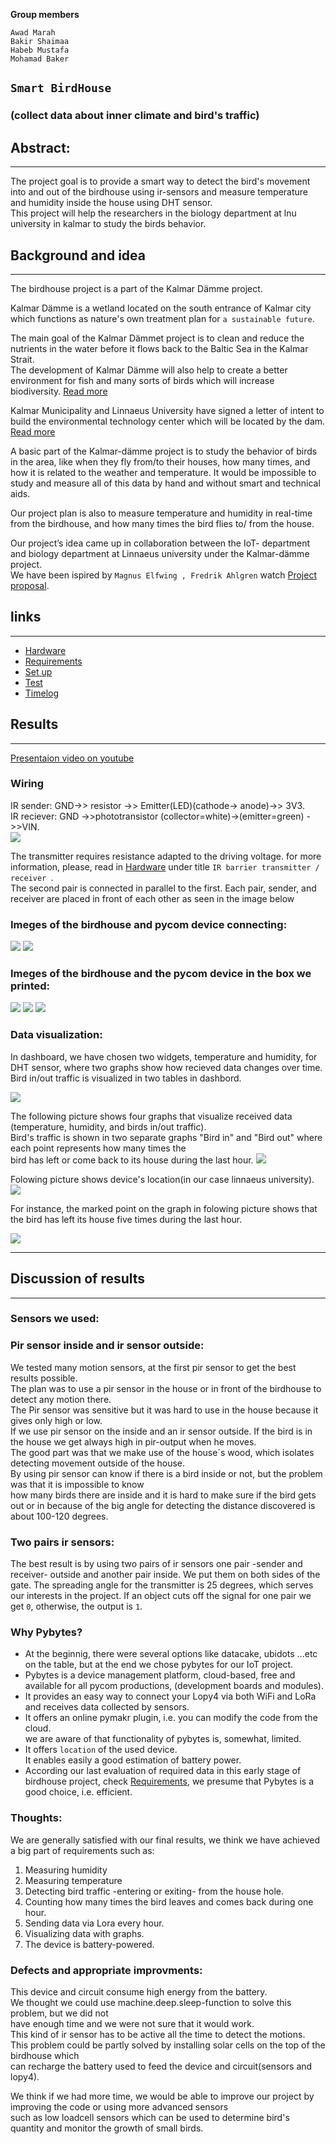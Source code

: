 **Group members**  
```
Awad Marah  
Bakir Shaimaa  
Habeb Mustafa  
Mohamad Baker  
```


## `Smart BirdHouse`  
### (collect data about inner climate and bird's traffic)

## Abstract:
-----------
The project goal is to provide a smart way to detect the bird's movement into and out of the birdhouse using ir-sensors and measure temperature and humidity inside the house using  DHT sensor.  
This project will help the researchers in the biology department at lnu university in kalmar to study the birds behavior.  

## Background and idea  
--------
The birdhouse project is a part of the Kalmar Dämme project.

Kalmar Dämme is a wetland located on the south entrance of Kalmar city which functions as nature's own treatment plan for ```a sustainable future```.  

The main goal of the Kalmar Dämmet project is to clean and reduce the nutrients in the water before it flows back to the Baltic Sea in the Kalmar Strait.  
The development of Kalmar Dämme will also help to create a better environment for fish and many sorts of birds which will increase biodiversity. [Read more](https://kalmarolandairport.se/hallbarhet/kalmar-damme/) 


Kalmar Municipality and Linnaeus University have signed a letter of intent to build the environmental technology center which will be located by the dam. 
[Read more](https://sverigesradio.se/artikel/5555465) 


A basic part of the Kalmar-dämme project is to study the behavior of birds in the area, like when they fly from/to their houses, how many times, and how it is related to the weather and temperature.
It would be impossible to study and measure all of this data by hand and without smart and technical aids.

Our project plan is also to measure temperature and humidity in real-time from the birdhouse, and how many times the bird flies to/ from the house.

Our project’s idea came up in collaboration between the IoT- department and biology department at Linnaeus university under the Kalmar-dämme project.  
We have been ispired by ```Magnus Elfwing , Fredrik Ahlgren``` watch [Project proposal](https://www.youtube.com/watch?v=zfM1ALGcsaI).



 

 

## links 
------------
* [Hardware](doc/hardware.md)
* [Requirements](doc/requirements.md)
* [Set up](doc/setup.md)
* [Test](doc/test.md)
* [Timelog](doc/timelog.md)


## Results 
-----------------
[Presentaion video on youtube](https://www.youtube.com/watch?v=x6OeRoGavVY) 

### Wiring  
IR sender: GND->> resistor ->> Emitter(LED)(cathode-> anode)->> 3V3.  
IR reciever: GND ->>phototransistor (collector=white)->(emitter=green) ->>VIN.  
![](/img/IR-.png)

The transmitter requires resistance adapted to the driving voltage. for more information, please, read in [Hardware](/doc/hardware.md) under title ```IR barrier transmitter / receiver ```.  
The second pair is connected in parallel to the first. Each pair, sender, and receiver  are placed in front of each other as seen in the image below

### Imeges of the birdhouse and pycom device connecting:

![](/img/pro2.png) ![](/img/pro4.jpg) 


### Imeges of the birdhouse and the pycom device in the box we printed:

![](/img/birdbox.jpeg)
![](/img/birdbox1.jpeg)
![](/img/birdbox2.jpeg)
 

### Data visualization:
In dashboard, we have chosen two widgets, temperature and humidity, for DHT sensor,  where two graphs show how recieved data changes over time. Bird in/out traffic is visualized in two tables in dashbord.  

![](/img/signal.png)  

The following picture shows four graphs that visualize received data (temperature, humidity, and birds in/out traffic).   
Bird's traffic is shown in two separate graphs "Bird in" and "Bird out" where each point represents how many times the   
bird has left or come back to its house during the last hour.
![](/img/graph1.png)  

Folowing picture shows device's location(in our case linnaeus university).
![](/img/graph.png)  

For instance, the marked point on the graph in folowing picture shows that  
the bird has left its house five times during the last hour.  

![](/img/graph4.png)



  
 
----
## Discussion of results
----
### Sensors we used:
### Pir sensor inside and ir sensor outside: 
We tested many motion sensors, at the first pir sensor to get the best results possible.  
The plan was to use a pir sensor in the house or in front of the birdhouse to detect any motion there.  
The Pir sensor was sensitive but it was hard to use in the house because it gives only high or low.  
If we use pir sensor on the inside and an ir sensor outside. If the bird is in the house we get always high in pir-output when he moves.  
The good part was that we make use of the house´s wood, which isolates detecting movement outside of the house.  
By using pir sensor can know if there is a bird inside or not, but the problem was that it is impossible to know  
how many birds there are inside and it is hard to make sure if the bird gets out or in because of the big angle for detecting the distance discovered is about 100-120 degrees. 

### Two pairs ir sensors:  

The best result is by using two pairs of ir sensors one pair -sender and receiver- outside and another pair inside. We put them on both sides of the gate. The spreading angle for the transmitter is 25 degrees, which serves our interests in the project. If an object cuts off the signal for one pair we get ``0``, otherwise, the output is ``1``.


### Why Pybytes?  
- At the beginnig, there were several options like datacake, ubidots ...etc on the table, but at the end we chose pybytes for our IoT project.  
- Pybytes is a device management platform, cloud-based, free and available for all pycom productions, (development boards and modules).  
- It provides an easy way to connect your Lopy4 via both WiFi and LoRa and receives data collected by sensors.  
- It offers an online pymakr plugin, i.e. you can modify the code from the cloud.  
we are aware of that functionality of pybytes is, somewhat, limited.  
- It offers ```location``` of the used device.  
It enables easily a good estimation of battery power.  
- According our last evaluation of required data in this early stage of birdhouse project, check
[Requirements](/doc/requirements.md), we presume that Pybytes is a good choice, i.e. efficient.  


###  Thoughts:
We are generally satisfied with our final results, we think we have achieved a big part of requirements such as: 

1. Measuring humidity 
2. Measuring temperature 
3. Detecting bird traffic -entering or exiting- from the house hole. 
4. Counting how many times the bird leaves and comes back during one hour.
5. Sending data via Lora every hour. 
6. Visualizing data with graphs.
7. The device is battery-powered. 
 


  
### Defects and appropriate improvments:
This device and circuit consume high energy from the battery.  
We thought we could use machine.deep.sleep-function to solve this problem, but we did not  
have enough time and we were not sure that it would work.  
This kind of ir sensor has to be active all the time to detect the motions.  
This problem could be partly solved by installing solar cells on the top of the birdhouse which  
can recharge the battery used to feed the device and circuit(sensors and lopy4).

We think if we had more time, we would be able to improve our project by improving the code or using more advanced sensors  
such as low loadcell sensors which can be used to determine bird's quantity and monitor the growth of small birds.
 


